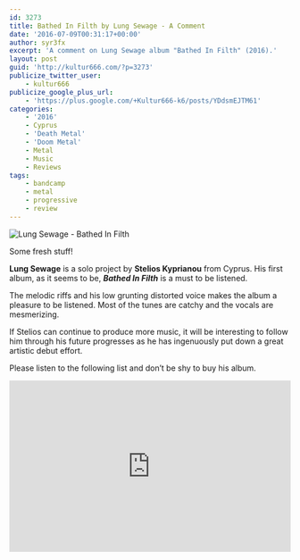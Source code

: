 ```yaml
---
id: 3273
title: Bathed In Filth by Lung Sewage - A Comment
date: '2016-07-09T00:31:17+00:00'
author: syr3fx
excerpt: 'A comment on Lung Sewage album "Bathed In Filth" (2016).'
layout: post
guid: 'http://kultur666.com/?p=3273'
publicize_twitter_user:
    - kultur666
publicize_google_plus_url:
    - 'https://plus.google.com/+Kultur666-k6/posts/YDdsmEJTM61'
categories:
    - '2016'
    - Cyprus
    - 'Death Metal'
    - 'Doom Metal'
    - Metal
    - Music
    - Reviews
tags:
    - bandcamp
    - metal
    - progressive
    - review
---
```


![Lung Sewage - Bathed In Filth](http://localhost:8080/wp-content/uploads/2016/06/lung-sewage-bathed-in-filth.jpg)

Some fresh stuff!

**Lung Sewage** is a solo project by **Stelios Kyprianou** from Cyprus. His first album, as it seems to be, ***Bathed In Filth*** is a must to be listened.

The melodic riffs and his low grunting distorted voice makes the album a pleasure to be listened. Most of the tunes are catchy and the vocals are mesmerizing.

If Stelios can continue to produce more music, it will be interesting to follow him through his future progresses as he has ingenuously put down a great artistic debut effort.

Please listen to the following list and don’t be shy to buy his album.

<iframe style="border: 0; width: 100%; height: 307px;" src="https://bandcamp.com/EmbeddedPlayer/album=1296751985/size=large/bgcol=333333/linkcol=e99708/tracklist=false/transparent=true/" seamless></iframe>